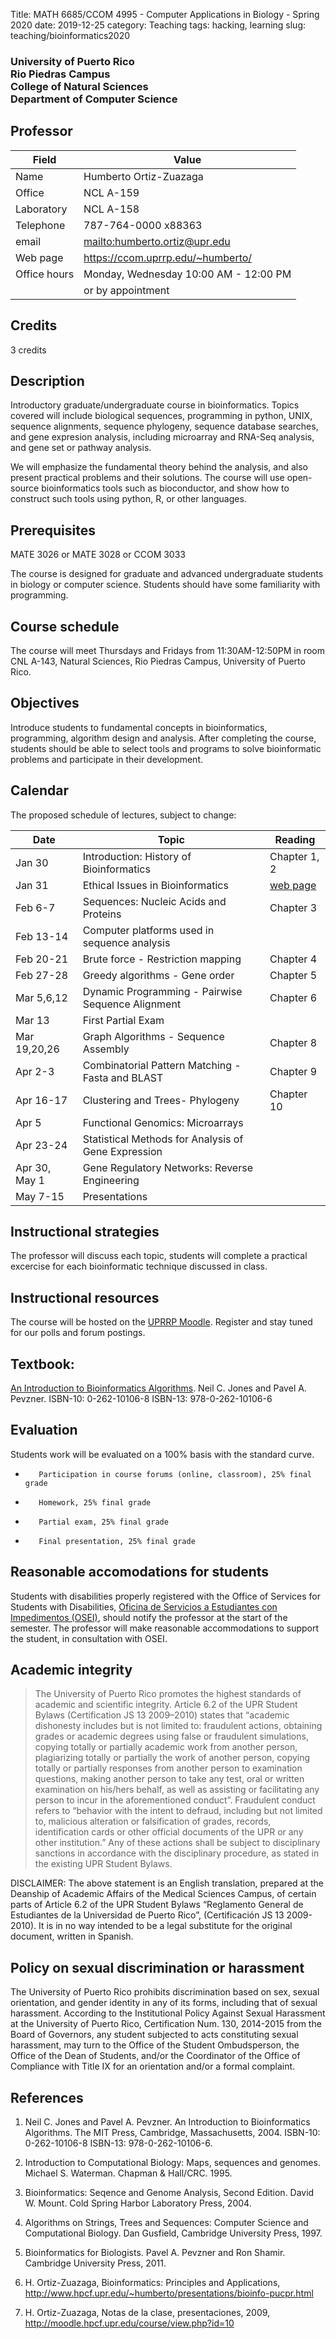 Title: MATH 6685/CCOM 4995 - Computer Applications in Biology - Spring 2020
date: 2019-12-25
category: Teaching
tags: hacking, learning
slug: teaching/bioinformatics2020

<h3>
University of Puerto Rico<br>
Rio Piedras Campus<br>
College of Natural Sciences<br>
Department of Computer Science<br>
</h3>

## Professor

| Field        | Value                               |
|--------------|-------------------------------------|
| Name         | Humberto Ortiz-Zuazaga              |
| Office       | NCL A-159                           |
| Laboratory   | NCL A-158                           |
| Telephone    | 787-764-0000 x88363                 |
| email        | <mailto:humberto.ortiz@upr.edu>     |
| Web page     | <https://ccom.uprrp.edu/~humberto/> |
| Office hours | Monday, Wednesday 10:00 AM - 12:00 PM      |
|              | or by appointment                   |

## Credits

3 credits

## Description

Introductory graduate/undergraduate course in bioinformatics. Topics covered
will include biological sequences, programming in python, UNIX, sequence
alignments, sequence phylogeny, sequence database searches, and gene expresion
analysis, including microarray and RNA-Seq analysis, and gene set or pathway
analysis.

We will emphasize the fundamental theory behind the analysis, and also
present practical problems and their solutions. The course will use
open-source bioinformatics tools such as bioconductor, and show how to
construct such tools using python, R, or other languages.

## Prerequisites

MATE 3026 or MATE 3028 or CCOM 3033

The course is designed for graduate and advanced undergraduate
students in biology or computer science. Students should have some
familiarity with programming.

## Course schedule

The course will meet Thursdays and Fridays from 11:30AM-12:50PM in room
CNL A-143, Natural Sciences, Rio Piedras Campus, University of Puerto
Rico.

## Objectives

Introduce students to fundamental concepts in bioinformatics,
programming, algorithm design and analysis. After completing the course,
students should be able to select tools and programs to solve
bioinformatic problems and participate in their development.

## Calendar

The proposed schedule of lectures, subject to change:

| Date           | Topic                                               | Reading                                                                    |
|----------------|-----------------------------------------------------|----------------------------------------------------------------------------|
| Jan 30         | Introduction: History of Bioinformatics             | Chapter 1, 2                                                               |
| Jan 31     | Ethical Issues in Bioinformatics                    | [web page](http://www.hpcf.upr.edu/~humberto/presentations/bioethics.html) |
| Feb 6-7     | Sequences: Nucleic Acids and Proteins               | Chapter 3                                                                  |
| Feb 13-14      | Computer platforms used in sequence analysis        |                                                                            |
| Feb 20-21      | Brute force - Restriction mapping                   | Chapter 4                                                                  |
| Feb 27-28      | Greedy algorithms - Gene order                      | Chapter 5                                                                  |
| Mar 5,6,12     | Dynamic Programming - Pairwise Sequence Alignment   | Chapter 6                                                                  |
| Mar 13         | First Partial Exam                                  |                                                                            |
| Mar 19,20,26   | Graph Algorithms - Sequence Assembly                | Chapter 8                                                                  |
| Apr 2-3        | Combinatorial Pattern Matching - Fasta and BLAST    | Chapter 9                                                                  |
| Apr 16-17      | Clustering and Trees- Phylogeny                     | Chapter 10                                                                 |
| Apr 5          | Functional Genomics: Microarrays                    |                                                                            |
| Apr 23-24      | Statistical Methods for Analysis of Gene Expression |                                                                            |
| Apr 30, May 1  | Gene Regulatory Networks: Reverse Engineering       |                                                                            |
| May 7-15       | Presentations                                       |                                                                            |

## Instructional strategies

The professor will discuss each topic, students will complete a
practical excercise for each bioinformatic technique discussed in
class.

## Instructional resources

The course will be hosted on the
[UPRRP Moodle](https://online.uprrp.edu/). Register and stay tuned for
our polls and forum postings.

## Textbook:

<a href="https://mitpress.mit.edu/books/introduction-bioinformatics-algorithms">An Introduction to Bioinformatics Algorithms</a>.
Neil C. Jones and Pavel A. Pevzner.
ISBN-10:
0-262-10106-8
ISBN-13:
978-0-262-10106-6 

## Evaluation

Students work will be evaluated on a 100% basis with the standard curve.

-        Participation in course forums (online, classroom), 25% final grade
-        Homework, 25% final grade
-        Partial exam, 25% final grade
-        Final presentation, 25% final grade


## Reasonable accomodations for students

Students with disabilities properly registered with the
Office of Services for Students with Disabilities,
[Oficina de Servicios a Estudiantes con Impedimentos (OSEI)](http://estudiantes.uprrp.edu/servicios-al-estudiante/oapi/),
should notify the professor at the start of the semester. The
professor will make reasonable accommodations to support the student,
in consultation with OSEI.

## Academic integrity

>    The University of Puerto Rico promotes the highest standards of
>    academic and scientific integrity. Article 6.2 of the UPR Student
>    Bylaws (Certification JS 13 2009–2010) states that “academic
>    dishonesty includes but is not limited to: fraudulent actions,
>    obtaining grades or academic degrees using false or fraudulent
>    simulations, copying totally or partially academic work from
>    another person, plagiarizing totally or partially the work of
>    another person, copying totally or partially responses from
>    another person to examination questions, making another person to
>    take any test, oral or written examination on his/hers behalf, as
>    well as assisting or facilitating any person to incur in the
>    aforementioned conduct”. Fraudulent conduct refers to “behavior
>    with the intent to defraud, including but not limited to,
>    malicious alteration or falsification of grades, records,
>    identification cards or other official documents of the UPR or
>    any other institution.” Any of these actions shall be subject to
>    disciplinary sanctions in accordance with the disciplinary
>    procedure, as stated in the existing UPR Student Bylaws.

DISCLAIMER: The above statement is an English translation, prepared at
the Deanship of Academic Affairs of the Medical Sciences Campus, of
certain parts of Article 6.2 of the UPR Student Bylaws “Reglamento
General de Estudiantes de la Universidad de Puerto Rico”,
(Certificación JS 13 2009-2010). It is in no way intended to be a
legal substitute for the original document, written in Spanish.

## Policy on sexual discrimination or harassment

The University of Puerto Rico prohibits discrimination based on sex,
sexual orientation, and gender identity in any of its forms, including
that of sexual harassment. According to the Institutional Policy
Against Sexual Harassment at the University of Puerto Rico,
Certification Num. 130, 2014-2015 from the Board of Governors, any
student subjected to acts constituting sexual harassment, may turn to
the Office of the Student Ombudsperson, the Office of the Dean of
Students, and/or the Coordinator of the Office of Compliance with
Title IX for an orientation and/or a formal complaint.

## References

1. Neil C. Jones and Pavel A. Pevzner. 
An Introduction to Bioinformatics Algorithms. 
The MIT Press, Cambridge, Massachusetts, 2004. 
ISBN-10: 0-262-10106-8 ISBN-13: 978-0-262-10106-6.

1. Introduction to Computational Biology: Maps, sequences and
genomes. Michael S. Waterman. Chapman & Hall/CRC. 1995.

1. Bioinformatics: Seqence and Genome Analysis, Second Edition. David
W. Mount. Cold Spring Harbor Laboratory Press, 2004.

1. Algorithms on Strings, Trees and Sequences: Computer Science and
Computational Biology. Dan Gusfield, Cambridge University Press, 1997.

1. Bioinformatics for Biologists. Pavel A. Pevzner and Ron
Shamir. Cambridge University Press, 2011.

1. H. Ortiz-Zuazaga, Bioinformatics: Principles and Applications,
<http://www.hpcf.upr.edu/~humberto/presentations/bioinfo-pucpr.html>

1. H. Ortiz-Zuazaga, Notas de la clase, presentaciones, 2009,
<http://moodle.hpcf.upr.edu/course/view.php?id=10>
